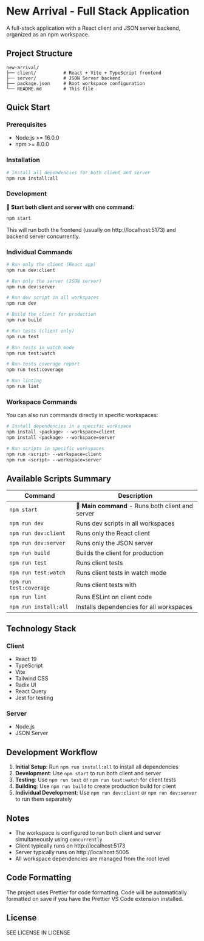 # New Arrival - Full Stack Application

A full-stack application with a React client and JSON server backend, organized as an npm workspace.

## Project Structure

```
new-arrival/
├── client/          # React + Vite + TypeScript frontend
├── server/          # JSON Server backend
├── package.json     # Root workspace configuration
└── README.md        # This file
```

## Quick Start

### Prerequisites
- Node.js >= 16.0.0
- npm >= 8.0.0

### Installation
```bash
# Install all dependencies for both client and server
npm run install:all
```

### Development

**🚀 Start both client and server with one command:**
```bash
npm start
```
This will run both the frontend (usually on http://localhost:5173) and backend server concurrently.

### Individual Commands

```bash
# Run only the client (React app)
npm run dev:client

# Run only the server (JSON server)
npm run dev:server

# Run dev script in all workspaces
npm run dev

# Build the client for production
npm run build

# Run tests (client only)
npm run test

# Run tests in watch mode
npm run test:watch

# Run tests coverage report
npm run test:coverage

# Run linting
npm run lint
```

### Workspace Commands

You can also run commands directly in specific workspaces:

```bash
# Install dependencies in a specific workspace
npm install <package> --workspace=client
npm install <package> --workspace=server

# Run scripts in specific workspaces
npm run <script> --workspace=client
npm run <script> --workspace=server
```

## Available Scripts Summary

| Command | Description |
|---------|-------------|
| `npm start` | 🚀 **Main command** - Runs both client and server |
| `npm run dev` | Runs dev scripts in all workspaces |
| `npm run dev:client` | Runs only the React client |
| `npm run dev:server` | Runs only the JSON server |
| `npm run build` | Builds the client for production |
| `npm run test` | Runs client tests |
| `npm run test:watch` | Runs client tests in watch mode |
| `npm run test:coverage` | Runs client tests with |
| `npm run lint` | Runs ESLint on client code |
| `npm run install:all` | Installs dependencies for all workspaces |

## Technology Stack

### Client
- React 19
- TypeScript
- Vite
- Tailwind CSS
- Radix UI
- React Query
- Jest for testing

### Server
- Node.js
- JSON Server

## Development Workflow

1. **Initial Setup**: Run `npm run install:all` to install all dependencies
2. **Development**: Use `npm start` to run both client and server
3. **Testing**: Use `npm run test` or `npm run test:watch` for client tests
4. **Building**: Use `npm run build` to create production build for client
5. **Individual Development**: Use `npm run dev:client` or `npm run dev:server` to run them separately

## Notes

- The workspace is configured to run both client and server simultaneously using `concurrently`
- Client typically runs on http://localhost:5173
- Server typically runs on http://localhost:5005
- All workspace dependencies are managed from the root level

## Code Formatting

The project uses Prettier for code formatting. Code will be automatically formatted on save if you have the Prettier VS Code extension installed.

## License

SEE LICENSE IN LICENSE 